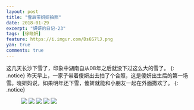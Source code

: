 ```yaml
---
layout: post
title: "雪后带妍妍拍照"
date: 2018-01-29
excerpt: "妍妍的日记-23"
tags: [徐晓妍]
feature: https://i.imgur.com/Ds6S7lJ.png
yan: true
comments: true
---
```

这几天长沙下雪了，印象中湖南自从08年之后就没下过这么大的雪了。
{: .notice}
昨天早上，一家子带着傻妍出去拍了个合照，这是傻妍出生后的第一场雪。晓妍妈说，如果明年还下雪，傻妍就能和小朋友一起在外面撒欢了。
{: .notice}
<figure>
    <a href="{{ site.staticUrl }}/yanyan/image/quanjiafu1.jpg"><img src="{{ site.staticUrl }}/yanyan/image/quanjiafu1.jpg" /></a>
    <a href="{{ site.staticUrl }}/yanyan/image/quanjiafu2.jpg"><img src="{{ site.staticUrl }}/yanyan/image/quanjiafu2.jpg" /></a>
    <a href="{{ site.staticUrl }}/yanyan/image/quanjiafu3.jpg"><img src="{{ site.staticUrl }}/yanyan/image/quanjiafu3.jpg" /></a>
    <a href="{{ site.staticUrl }}/yanyan/image/quanjiafu4.jpg"><img src="{{ site.staticUrl }}/yanyan/image/quanjiafu4.jpg" /></a>
    <a href="{{ site.staticUrl }}/yanyan/image/quanjiafu6.jpg"><img src="{{ site.staticUrl }}/yanyan/image/quanjiafu6.jpg" /></a>
</figure>
